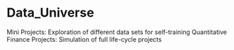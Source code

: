 # Data\_Universe

Mini Projects: Exploration of different data sets for self-training
Quantitative Finance Projects: Simulation of full life-cycle projects

